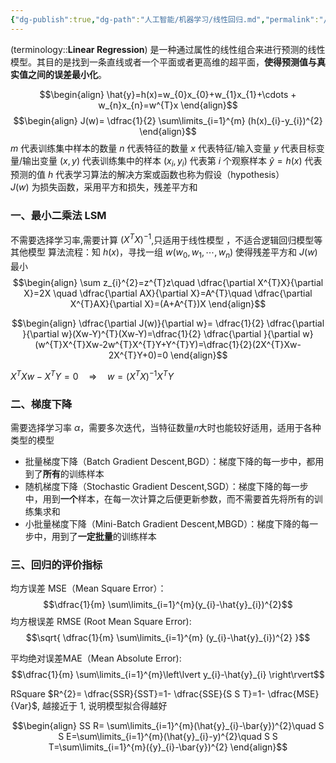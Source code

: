 ```yaml
---
{"dg-publish":true,"dg-path":"人工智能/机器学习/线性回归.md","permalink":"/人工智能/机器学习/线性回归/","dgPassFrontmatter":true,"noteIcon":"","created":"2024-08-29T21:21:47.821+08:00","updated":"2025-04-29T11:31:00.644+08:00"}
---
```



(terminology::**Linear Regression**) 
是一种通过属性的线性组合来进行预测的线性模型。其目的是找到一条直线或者一个平面或者更高维的超平面，**使得预测值与真实值之间的误差最小化**。

$$\begin{align}
\hat{y}=h(x)=w_{0}x_{0}+w_{1}x_{1}+\cdots + w_{n}x_{n}=w^{T}x
\end{align}$$
$$\begin{align}
J(w)= \dfrac{1}{2} \sum\limits_{i=1}^{m} (h(x)_{i}-y_{i})^{2}
\end{align}$$
$m$ 代表训练集中样本的数量     $n$ 代表特征的数量 
$x$ 代表特征/输入变量      $y$ 代表目标变量/输出变量
$(x, y)$ 代表训练集中的样本    $(x_{i},y_{i})$ 代表第 $i$ 个观察样本 
  $\hat{y}=h(x)$ 代表预测的值   $h$ 代表学习算法的解决方案或函数也称为假设（hypothesis）    
$J(w)$ 为损失函数，采用平方和损失，残差平方和
### 一、最小二乘法 LSM
不需要选择学习率,需要计算 $(X^{T}X)^{-1}$,只适用于线性模型 ，不适合逻辑回归模型等其他模型
算法流程：知 $h(x)$，寻找一组 $w(w_{0},w_{1},\cdots, w_{n})$ 使得残差平方和 $J(w)$ 最小
$$\begin{align}
\sum z_{i}^{2}=z^{T}z\quad \dfrac{\partial X^{T}X}{\partial X}=2X \quad  \dfrac{\partial AX}{\partial X}=A^{T}\quad \dfrac{\partial X^{T}AX}{\partial X}=(A+A^{T})X  
\end{align}$$

$$\begin{align}
\dfrac{\partial J(w)}{\partial w}= \dfrac{1}{2} \dfrac{\partial  }{\partial w}(Xw-Y)^{T}(Xw-Y)=\dfrac{1}{2} \dfrac{\partial }{\partial w}(w^{T}X^{T}Xw-2w^{T}X^{T}Y+Y^{T}Y)=\dfrac{1}{2}(2X^{T}Xw-2X^{T}Y+0)=0   
\end{align}$$

$X^{T}Xw-X^{T}Y=0\quad \Rightarrow \quad w=(X^{T}X)^{-1}X^{T}Y$

### 二、梯度下降 
需要选择学习率 $\alpha$，需要多次迭代，当特征数量𝑛大时也能较好适用，适用于各种类型的模型
- 批量梯度下降（Batch Gradient Descent,BGD）：梯度下降的每一步中，都用到了**所有**的训练样本
- 随机梯度下降（Stochastic Gradient Descent,SGD）：梯度下降的每一步中，用到**一个**样本，在每一次计算之后便更新参数，而不需要首先将所有的训练集求和
- 小批量梯度下降（Mini-Batch Gradient Descent,MBGD）：梯度下降的每一步中，用到了**一定批量**的训练样本

### 三、回归的评价指标
均方误差 MSE（Mean Square Error）：
$$\dfrac{1}{m} \sum\limits_{i=1}^{m}(y_{i}-\hat{y}_{i})^{2}$$
均方根误差 RMSE (Root Mean Square Error): 
$$\sqrt{ \dfrac{1}{m} \sum\limits_{i=1}^{m} (y_{i}-\hat{y}_{i})^{2} }$$

平均绝对误差MAE（Mean Absolute Error): 
$$\dfrac{1}{m} \sum\limits_{i=1}^{m}\left\lvert  y_{i}-\hat{y}_{i} \right\rvert$$

RSquare $R^{2}= \dfrac{SSR}{SST}=1- \dfrac{SSE}{S S T}=1- \dfrac{MSE}{Var}$, 越接近于 1, 说明模型拟合得越好

$$\begin{align}
SS R= \sum\limits_{i=1}^{m}(\hat{y}_{i}-\bar{y})^{2}\quad  S S E=\sum\limits_{i=1}^{m}(\hat{y}_{i}-y)^{2}\quad  S S T=\sum\limits_{i=1}^{m}({y}_{i}-\bar{y})^{2}
\end{align}$$
